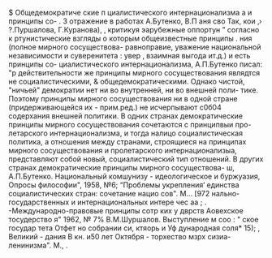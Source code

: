 $ Общедемократиче
ские п
циалистического интернационализма а и принципы со-
. 3
отражение в работах А.Бутенко, В.П аня сво
Так, кои ‚› ?.Пуршалова, Г.Куранова),
‚ критикуя эарубежные оппортун ”
согласно к ртунистические взгляды
о которым общеизвестные принципы .
ния (полное мирного сосуществова-
равноправие, уважение национальной независимости
и суверенитета :
увер ‚ взаимная выгода ит.д.) и есть принципы со-
циалистического интернационализма, А.П.Бутенко писал: "р
действительности же принципы мирного сосуществования являдтся
не социалистическими, & общедемократическими. Однако чистой,
"ничьей" демократии нет ни во внутренней, ни во внешней поли-
тике. Поэтому принципы мирного сосуществования ни в одной
стране (придерживающейся их - прим.ред.) не исчерпывают с0б04
содерхания внешней политики. В одних странах демократические
принципы мирного сосуществования сочетаются с принципвыи про-
летарского интернационализма, и тогда налицо социалистическая
политика, а отношения между странами, строящиеся на принципах
мирного сосуществования и пролетарского интернационализыа,
представляют собой новый, социалистический тип отношений. В
других странах демократические принципы мирного сосуществова-
ш, А.П.Бутенко. Национальный комшунизу - идеологическое
и буржуазия, Опросы философии", 1958, №6; “Проблемы
укрепления‘ единства социалистических стран: сочетание нацио
сов". М... [972
нально-государственных и интернациональных интере чес аа ;
. -Международно-правовые принципы сотр
ких у дврств Аовехское тосудерство я"
1962, № 7% В.М.Шуршалов. Выступление м соо
: " ское государ
тета Отфет но собрании си, ктяорь и Уф дународная соля*
15); ‚ Великий -
дания В кн. и50 лет Октября - торхество мзрх
сизиа-ленинизма". М., .
